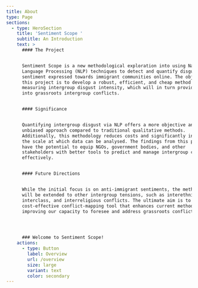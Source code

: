 ```yaml
---
title: About
type: Page
sections:
  - type: HeroSection
    title: 'Sentiment Scope '
    subtitle: An Introduction
    text: >
      #### The Project


      Sentiment Scope is a new methodological exploration into using Natural
      Language Processing (NLP) techniques to detect and quantify disgust
      sentiment expressed towards immigrant communities online. The objective of
      this project is to develop a robust, efficient, and cheap method for
      measuring intergroup disgust intensity, which will in turn provide insight
      into grassroots intergroup conflicts.


      #### Significance


      Quantifying intergroup disgust via NLP offers a more objective and
      unbiased approach compared to traditional qualitative methods.
      Additionally, this methodology reduces costs and significantly increases
      the scale at which data can be analysed. The findings from this project
      have the potential to equip NGOs, government bodies, and other
      stakeholders with better tools to predict and manage intergroup conflicts
      effectively.


      #### Future Directions


      While the initial focus is on anti-immigrant sentiments, the methodology
      will be extended to other intergroup tensions, such as interethnic,
      interclass, and interreligious conflicts. The ultimate aim is to create a
      cost-effective conflict-mapping tool that enhances current methods,
      improving our capacity to foresee and address grassroots conflicts.




      ### Welcome to Sentiment Scope!
    actions:
      - type: Button
        label: Overview
        url: /overview
        size: large
        variant: text
        color: secondary
---
```


